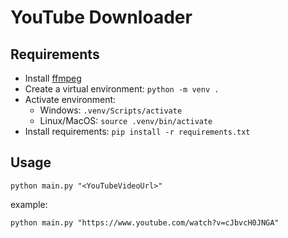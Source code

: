 # YouTube Downloader
## Requirements
- Install [ffmpeg](https://www.ffmpeg.org/download.html)
- Create a virtual environment: ```python -m venv .```   
- Activate environment:
  - Windows: ```.venv/Scripts/activate```
  - Linux/MacOS: ```source .venv/bin/activate```
- Install requirements: ```pip install -r requirements.txt```
## Usage
```shell
python main.py "<YouTubeVideoUrl>"
```
example:
```shell
python main.py "https://www.youtube.com/watch?v=cJbvcH0JNGA"
```